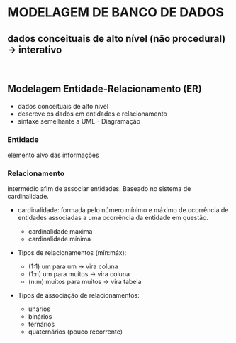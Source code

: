 # MODELAGEM DE BANCO DE DADOS

## dados conceituais de alto nível (não procedural) -> interativo

<br>

## Modelagem Entidade-Relacionamento (ER)

- dados conceituais de alto nível
- descreve os dados em entidades e relacionamento 
- sintaxe semelhante a UML - Diagramação


### Entidade
<p> elemento alvo das informações </p>

### Relacionamento
<p> intermédio afim de associar entidades. Baseado no sistema de cardinalidade. </p>

- cardinalidade: formada pelo número mínimo e máximo de ocorrência de entidades associadas a uma ocorrência da entidade em questão.
    - cardinalidade máxima
    - cardinalidade mínima

- Tipos de relacionamentos (mín:máx):
    - (1:1) um para um -> vira coluna
    - (1:n) um para muitos -> vira coluna
    - (n:m) muitos para muitos -> vira tabela

- Tipos de associação de relacionamentos:
    - unários
    - binários
    - ternários
    - quaternários (pouco recorrente)

